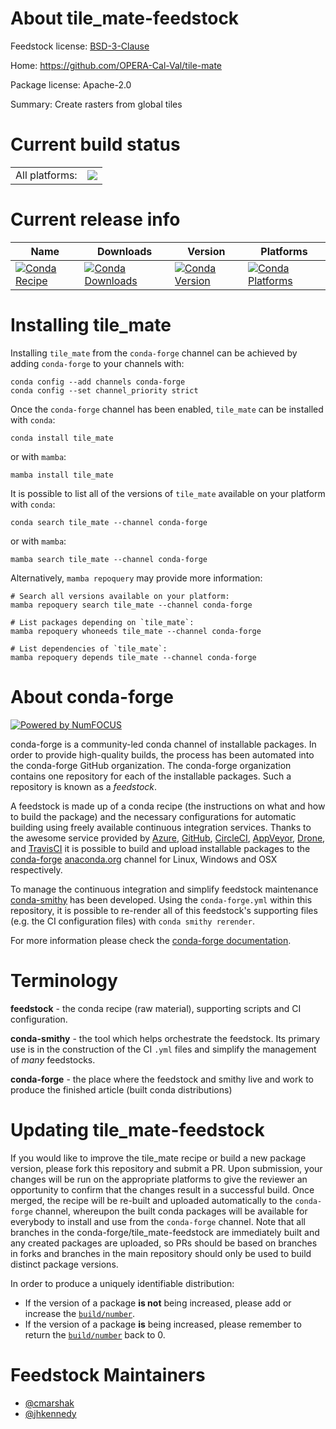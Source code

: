 About tile_mate-feedstock
=========================

Feedstock license: [BSD-3-Clause](https://github.com/conda-forge/tile_mate-feedstock/blob/main/LICENSE.txt)

Home: https://github.com/OPERA-Cal-Val/tile-mate

Package license: Apache-2.0

Summary: Create rasters from global tiles

Current build status
====================


<table><tr><td>All platforms:</td>
    <td>
      <a href="https://dev.azure.com/conda-forge/feedstock-builds/_build/latest?definitionId=21348&branchName=main">
        <img src="https://dev.azure.com/conda-forge/feedstock-builds/_apis/build/status/tile_mate-feedstock?branchName=main">
      </a>
    </td>
  </tr>
</table>

Current release info
====================

| Name | Downloads | Version | Platforms |
| --- | --- | --- | --- |
| [![Conda Recipe](https://img.shields.io/badge/recipe-tile_mate-green.svg)](https://anaconda.org/conda-forge/tile_mate) | [![Conda Downloads](https://img.shields.io/conda/dn/conda-forge/tile_mate.svg)](https://anaconda.org/conda-forge/tile_mate) | [![Conda Version](https://img.shields.io/conda/vn/conda-forge/tile_mate.svg)](https://anaconda.org/conda-forge/tile_mate) | [![Conda Platforms](https://img.shields.io/conda/pn/conda-forge/tile_mate.svg)](https://anaconda.org/conda-forge/tile_mate) |

Installing tile_mate
====================

Installing `tile_mate` from the `conda-forge` channel can be achieved by adding `conda-forge` to your channels with:

```
conda config --add channels conda-forge
conda config --set channel_priority strict
```

Once the `conda-forge` channel has been enabled, `tile_mate` can be installed with `conda`:

```
conda install tile_mate
```

or with `mamba`:

```
mamba install tile_mate
```

It is possible to list all of the versions of `tile_mate` available on your platform with `conda`:

```
conda search tile_mate --channel conda-forge
```

or with `mamba`:

```
mamba search tile_mate --channel conda-forge
```

Alternatively, `mamba repoquery` may provide more information:

```
# Search all versions available on your platform:
mamba repoquery search tile_mate --channel conda-forge

# List packages depending on `tile_mate`:
mamba repoquery whoneeds tile_mate --channel conda-forge

# List dependencies of `tile_mate`:
mamba repoquery depends tile_mate --channel conda-forge
```


About conda-forge
=================

[![Powered by
NumFOCUS](https://img.shields.io/badge/powered%20by-NumFOCUS-orange.svg?style=flat&colorA=E1523D&colorB=007D8A)](https://numfocus.org)

conda-forge is a community-led conda channel of installable packages.
In order to provide high-quality builds, the process has been automated into the
conda-forge GitHub organization. The conda-forge organization contains one repository
for each of the installable packages. Such a repository is known as a *feedstock*.

A feedstock is made up of a conda recipe (the instructions on what and how to build
the package) and the necessary configurations for automatic building using freely
available continuous integration services. Thanks to the awesome service provided by
[Azure](https://azure.microsoft.com/en-us/services/devops/), [GitHub](https://github.com/),
[CircleCI](https://circleci.com/), [AppVeyor](https://www.appveyor.com/),
[Drone](https://cloud.drone.io/welcome), and [TravisCI](https://travis-ci.com/)
it is possible to build and upload installable packages to the
[conda-forge](https://anaconda.org/conda-forge) [anaconda.org](https://anaconda.org/)
channel for Linux, Windows and OSX respectively.

To manage the continuous integration and simplify feedstock maintenance
[conda-smithy](https://github.com/conda-forge/conda-smithy) has been developed.
Using the ``conda-forge.yml`` within this repository, it is possible to re-render all of
this feedstock's supporting files (e.g. the CI configuration files) with ``conda smithy rerender``.

For more information please check the [conda-forge documentation](https://conda-forge.org/docs/).

Terminology
===========

**feedstock** - the conda recipe (raw material), supporting scripts and CI configuration.

**conda-smithy** - the tool which helps orchestrate the feedstock.
                   Its primary use is in the construction of the CI ``.yml`` files
                   and simplify the management of *many* feedstocks.

**conda-forge** - the place where the feedstock and smithy live and work to
                  produce the finished article (built conda distributions)


Updating tile_mate-feedstock
============================

If you would like to improve the tile_mate recipe or build a new
package version, please fork this repository and submit a PR. Upon submission,
your changes will be run on the appropriate platforms to give the reviewer an
opportunity to confirm that the changes result in a successful build. Once
merged, the recipe will be re-built and uploaded automatically to the
`conda-forge` channel, whereupon the built conda packages will be available for
everybody to install and use from the `conda-forge` channel.
Note that all branches in the conda-forge/tile_mate-feedstock are
immediately built and any created packages are uploaded, so PRs should be based
on branches in forks and branches in the main repository should only be used to
build distinct package versions.

In order to produce a uniquely identifiable distribution:
 * If the version of a package **is not** being increased, please add or increase
   the [``build/number``](https://docs.conda.io/projects/conda-build/en/latest/resources/define-metadata.html#build-number-and-string).
 * If the version of a package **is** being increased, please remember to return
   the [``build/number``](https://docs.conda.io/projects/conda-build/en/latest/resources/define-metadata.html#build-number-and-string)
   back to 0.

Feedstock Maintainers
=====================

* [@cmarshak](https://github.com/cmarshak/)
* [@jhkennedy](https://github.com/jhkennedy/)

